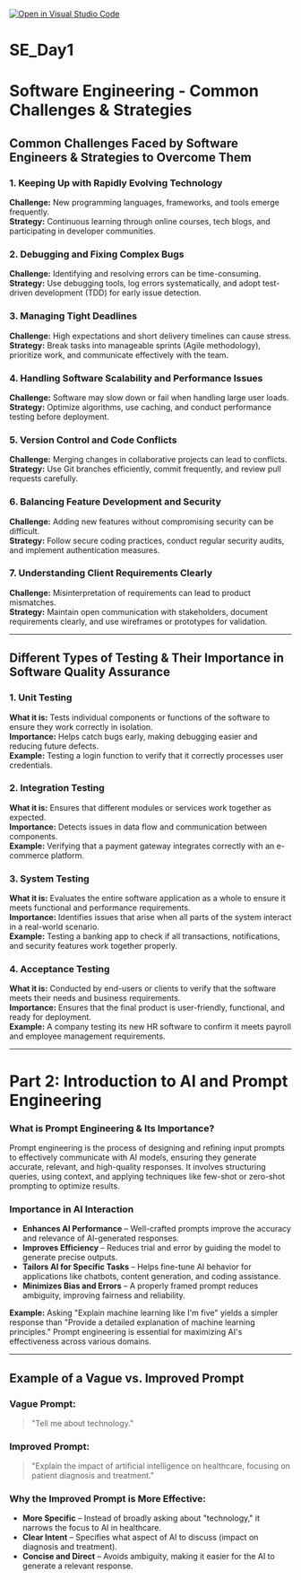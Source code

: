 [![Open in Visual Studio Code](https://classroom.github.com/assets/open-in-vscode-2e0aaae1b6195c2367325f4f02e2d04e9abb55f0b24a779b69b11b9e10269abc.svg)](https://classroom.github.com/online_ide?assignment_repo_id=18465829&assignment_repo_type=AssignmentRepo)
# SE_Day1
# Software Engineering - Common Challenges & Strategies

## **Common Challenges Faced by Software Engineers & Strategies to Overcome Them**

### **1. Keeping Up with Rapidly Evolving Technology**
**Challenge:** New programming languages, frameworks, and tools emerge frequently.  
**Strategy:** Continuous learning through online courses, tech blogs, and participating in developer communities.

### **2. Debugging and Fixing Complex Bugs**
**Challenge:** Identifying and resolving errors can be time-consuming.  
**Strategy:** Use debugging tools, log errors systematically, and adopt test-driven development (TDD) for early issue detection.

### **3. Managing Tight Deadlines**
**Challenge:** High expectations and short delivery timelines can cause stress.  
**Strategy:** Break tasks into manageable sprints (Agile methodology), prioritize work, and communicate effectively with the team.

### **4. Handling Software Scalability and Performance Issues**
**Challenge:** Software may slow down or fail when handling large user loads.  
**Strategy:** Optimize algorithms, use caching, and conduct performance testing before deployment.

### **5. Version Control and Code Conflicts**
**Challenge:** Merging changes in collaborative projects can lead to conflicts.  
**Strategy:** Use Git branches efficiently, commit frequently, and review pull requests carefully.

### **6. Balancing Feature Development and Security**
**Challenge:** Adding new features without compromising security can be difficult.  
**Strategy:** Follow secure coding practices, conduct regular security audits, and implement authentication measures.

### **7. Understanding Client Requirements Clearly**
**Challenge:** Misinterpretation of requirements can lead to product mismatches.  
**Strategy:** Maintain open communication with stakeholders, document requirements clearly, and use wireframes or prototypes for validation.

---

## **Different Types of Testing & Their Importance in Software Quality Assurance**

### **1. Unit Testing**
**What it is:** Tests individual components or functions of the software to ensure they work correctly in isolation.  
**Importance:** Helps catch bugs early, making debugging easier and reducing future defects.  
**Example:** Testing a login function to verify that it correctly processes user credentials.

### **2. Integration Testing**
**What it is:** Ensures that different modules or services work together as expected.  
**Importance:** Detects issues in data flow and communication between components.  
**Example:** Verifying that a payment gateway integrates correctly with an e-commerce platform.

### **3. System Testing**
**What it is:** Evaluates the entire software application as a whole to ensure it meets functional and performance requirements.  
**Importance:** Identifies issues that arise when all parts of the system interact in a real-world scenario.  
**Example:** Testing a banking app to check if all transactions, notifications, and security features work together properly.

### **4. Acceptance Testing**
**What it is:** Conducted by end-users or clients to verify that the software meets their needs and business requirements.  
**Importance:** Ensures that the final product is user-friendly, functional, and ready for deployment.  
**Example:** A company testing its new HR software to confirm it meets payroll and employee management requirements.

---

# **Part 2: Introduction to AI and Prompt Engineering**

### **What is Prompt Engineering & Its Importance?**
Prompt engineering is the process of designing and refining input prompts to effectively communicate with AI models, ensuring they generate accurate, relevant, and high-quality responses. It involves structuring queries, using context, and applying techniques like few-shot or zero-shot prompting to optimize results.

### **Importance in AI Interaction**
- **Enhances AI Performance** – Well-crafted prompts improve the accuracy and relevance of AI-generated responses.  
- **Improves Efficiency** – Reduces trial and error by guiding the model to generate precise outputs.  
- **Tailors AI for Specific Tasks** – Helps fine-tune AI behavior for applications like chatbots, content generation, and coding assistance.  
- **Minimizes Bias and Errors** – A properly framed prompt reduces ambiguity, improving fairness and reliability.

**Example:** Asking "Explain machine learning like I'm five" yields a simpler response than "Provide a detailed explanation of machine learning principles." Prompt engineering is essential for maximizing AI's effectiveness across various domains.

---

## **Example of a Vague vs. Improved Prompt**

### **Vague Prompt:**  
> "Tell me about technology."

### **Improved Prompt:**  
> "Explain the impact of artificial intelligence on healthcare, focusing on patient diagnosis and treatment."

### **Why the Improved Prompt is More Effective:**
- **More Specific** – Instead of broadly asking about "technology," it narrows the focus to AI in healthcare.
- **Clear Intent** – Specifies what aspect of AI to discuss (impact on diagnosis and treatment).
- **Concise and Direct** – Avoids ambiguity, making it easier for the AI to generate a relevant response.
